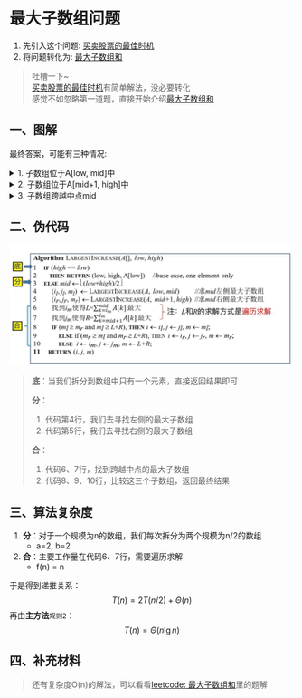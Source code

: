 # 最大子数组问题

1. 先引入这个问题: [买卖股票的最佳时机](https://leetcode.cn/problems/best-time-to-buy-and-sell-stock/)
2. 将问题转化为: [最大子数组和](https://leetcode.cn/problems/maximum-subarray/description/)

> 吐槽一下~  
> [买卖股票的最佳时机](https://leetcode.cn/problems/best-time-to-buy-and-sell-stock/)有简单解法，没必要转化  
> 感觉不如忽略第一道题，直接开始介绍[最大子数组和](https://leetcode.cn/problems/maximum-subarray/description/)

## 一、图解
最终答案，可能有三种情况:

<details>
<summary>1. 子数组位于A[low, mid]中</summary>

![subarray_1](pngs/subarray_1.png)

</details>

<details>
<summary>2. 子数组位于A[mid+1, high]中</summary>

![subarray_2](pngs/subarray_2.png)

</details>

<details>
<summary>3. 子数组跨越中点mid</summary>

![subarray_3](pngs/subarray_3.png)

</details>

## 二、伪代码

![subarray_code](pngs/subarray_code.png)

> **底**：当我们拆分到数组中只有一个元素，直接返回结果即可
>
> **分**：
>   1. 代码第4行，我们去寻找左侧的最大子数组
>   2. 代码第5行，我们去寻找右侧的最大子数组
>
> **合**：
>   1. 代码6、7行，找到跨越中点的最大子数组
>   2. 代码8、9、10行，比较这三个子数组，返回最终结果

## 三、算法复杂度
1. **分**：对于一个规模为n的数组，我们每次拆分为两个规模为n/2的数组
    - a=2, b=2
2. **合**：主要工作量在代码6、7行，需要遍历求解
    - f(n) = n

于是得到递推关系：
$$ T(n) = 2T(n/2) + \Theta(n) $$
再由**主方法**`规则2`：
$$ T(n) = \Theta(n \lg n) $$

## 四、补充材料

> 还有复杂度O(n)的解法，可以看看[leetcode: 最大子数组和](https://leetcode.cn/problems/maximum-subarray/description/)里的题解